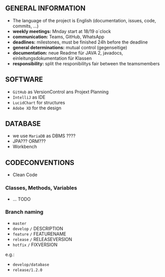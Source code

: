 ## GENERAL INFORMATION
- The language of the project is English (documentation, issues, code, commits, ...)
- **weekly meetings:** Mnday start at 18/19 o´clock
- **communication:** Teams, GitHub, WhatsApp
- **deadlines:** milestones, must be finished 24h before the deadline
- **general determinations:** mutual control (gegenseitige)
- **documentation:** neue Readme für JAVA 2, javadocs, einleitungsdokumentation für Klassen
- **responsibility:** split the responibilitys fair between the teamsmembers

## SOFTWARE
- `GitHub` as VersionControl ans Projext Planning
- `IntelliJ` as IDE
- `LucidChart` for structures
- `Adobe XD` for the design

## DATABASE
 - we use `MariaDB` as DBMS ????
 - JPA??? ORM???
 - Workbench

## CODECONVENTIONS
- Clean Code

### Classes, Methods, Variables
- ... TODO

### Branch naming
- `master`
- `develop` ```/``` DESCRIPTION
- `feature` ```/``` FEATURENAME
- `release` ```/``` RELEASEVERSION
- `hotfix` ```/``` FIXVERSION

e.g.: 
- `develop/database`
- `release/1.2.0`
